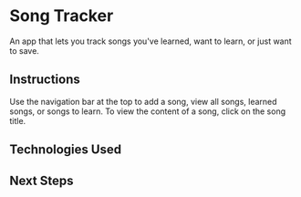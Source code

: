 # Song Tracker

An app that lets you track songs you've learned, want to learn, or just want to save.
## Instructions

Use the navigation bar at the top to add a song, view all songs, learned songs, or songs to learn. To view the content of a song, click on the song title.
## Technologies Used

## Next Steps